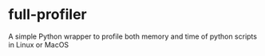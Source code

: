 # full-profiler
A simple Python wrapper to profile both memory and time of python scripts in Linux or MacOS 
